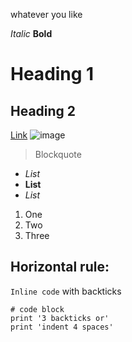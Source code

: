 whatever you like

*Italic*
**Bold**
# Heading 1
## Heading 2
[Link](http://google.com)
![image](https://user-images.githubusercontent.com/103269873/162477422-9d15234c-f1ff-4760-abe3-49c788da61f2.png)
> Blockquote

- *List*
- **List**
- *List*

1. One
2. Two
3. Three

Horizontal rule:
---
`Inline code` with backticks
```
# code block
print '3 backticks or'
print 'indent 4 spaces'
```

